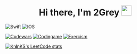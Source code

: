 <h1 align="center">Hi there, I'm 2Grey</a> 
<img src="https://github.com/blackcater/blackcater/raw/main/images/Hi.gif" height="32"/></h1>

![Swift](https://img.shields.io/badge/swift-F54A2A?style=for-the-badge&logo=swift&logoColor=white)
![IOS](https://img.shields.io/badge/iOS-000000?style=for-the-badge&logo=ios&logoColor=white)

[![Codewars](https://img.shields.io/badge/Codewars-B1361E?style=for-the-badge&logo=codewars&logoColor=white)](https://www.codewars.com/users/2Grey)
[![Codingame](https://img.shields.io/badge/Codingame-454c55?style=for-the-badge&logo=data:image/png;base64,iVBORw0KGgoAAAANSUhEUgAAACAAAAAgCAMAAABEpIrGAAAAYFBMVEX/0gD90QAzMyYuMCaAcBc4OCR6axggJSklKSj6zgGNeRXatgfqwgRQSiD1ygJDQCNkWhzzyQK4mw3EpQt1ZxqjixGskg+GdRbhuwZGQiKYghO/oAzMqwmpkBBZUR/txANNOdpLAAAAqklEQVQYGcXBR5bCMBQEwLYtqSVnmxxmuP8t0ROYDb/XVOF3xlDXpwRtz8xBSpFZAy0ya6A5Zg5aar1vE771x/Z0XKAsITKr77D1E188TNU/Nx0sO350sDhu4gjLzM0M08S35gxLz7dLB9OVxfSXYOobknHeVbAtAxnDGcpjIIcO0lqTIUGo1oFkC9t4c55ZgBBZXBIEvqxQWPgKCos9JBZXSCwOkFgcoDwBt3EIc30KA/oAAAAASUVORK5CYII=)](https://www.codingame.com/profile/c763b264d717eca31a26ddffa5ca8a223740883)
[![Exercism](https://img.shields.io/badge/Exercism-009CAB?style=for-the-badge&logo=exercism&logoColor=white)](https://exercism.io/profiles/2Grey)

[![KnlnKS's LeetCode stats](https://leetcode-stats-six.vercel.app/api?username=2Grey&theme=dark)](https://leetcode.com/2Grey/)

